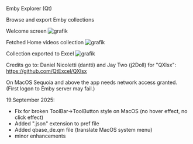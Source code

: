 Emby Explorer (Qt)

Browse and export Emby collections

Welcome screen
![grafik](https://github.com/user-attachments/assets/2911aa53-ae0b-4dc5-ba99-0b2ed9036c5f)


Fetched Home videos collection
![grafik](https://github.com/user-attachments/assets/17e72145-0418-4e29-b110-07c9e81cd099)


Collection exported to Excel
![grafik](https://github.com/user-attachments/assets/de847d2c-6c7c-4353-b118-0bc38425479d)

Credits go to:
Daniel Nicoletti (dantti) and Jay Two (j2Doll) for "QXlsx": https://github.com/QtExcel/QXlsx


On MacOS Sequoia and above the app needs network access granted. (First logon to Emby server may fail.)

19.September 2025:
- Fix for broken ToolBar->ToolButton style on MacOS (no hover effect, no click effect)
- Added ".json" extension to pref file
- Added qbase_de.qm file (translate MacOS system menu)
- minor enhancements




















